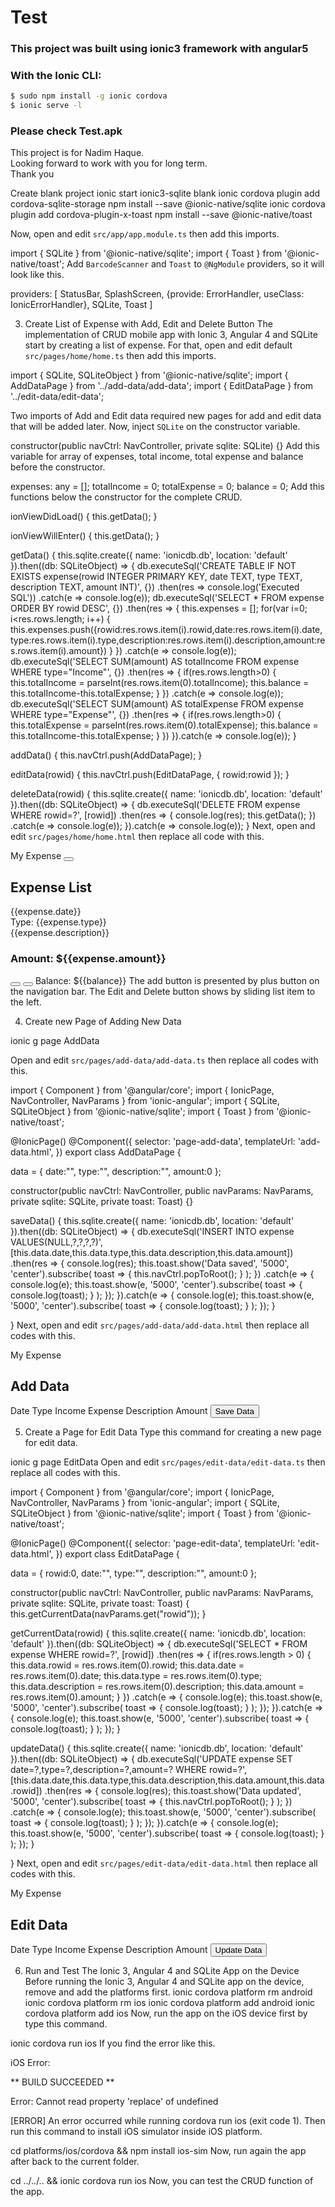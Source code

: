 # Test
### This project was built using ionic3 framework with angular5
### With the Ionic CLI:

```bash
$ sudo npm install -g ionic cordova
$ ionic serve -l
```

### Please check Test.apk
This project is for Nadim Haque.<br/>
Looking forward to work with you for long term.<br/>
Thank you


Create blank project
ionic start ionic3-sqlite blank
ionic cordova plugin add cordova-sqlite-storage
npm install --save @ionic-native/sqlite
ionic cordova plugin add cordova-plugin-x-toast
npm install --save @ionic-native/toast



Now, open and edit `src/app/app.module.ts` then add this imports.

import { SQLite } from '@ionic-native/sqlite';
import { Toast } from '@ionic-native/toast';
Add `BarcodeScanner` and `Toast` to `@NgModule` providers, so it will look like this.

providers: [
  StatusBar,
  SplashScreen,
  {provide: ErrorHandler, useClass: IonicErrorHandler},
  SQLite,
  Toast
]


3. Create List of Expense with Add, Edit and Delete Button
The implementation of CRUD mobile app with Ionic 3, Angular 4 and SQLite start by creating a list of expense. For that, open and edit default `src/pages/home/home.ts` then add this imports.

import { SQLite, SQLiteObject } from '@ionic-native/sqlite';
import { AddDataPage } from '../add-data/add-data';
import { EditDataPage } from '../edit-data/edit-data';


Two imports of Add and Edit data required new pages for add and edit data that will be added later. Now, inject `SQLite` on the constructor variable.

constructor(public navCtrl: NavController,
  private sqlite: SQLite) {}
Add this variable for array of expenses, total income, total expense and balance before the constructor.

expenses: any = [];
totalIncome = 0;
totalExpense = 0;
balance = 0;
Add this functions below the constructor for the complete CRUD.

ionViewDidLoad() {
  this.getData();
}

ionViewWillEnter() {
  this.getData();
}

getData() {
  this.sqlite.create({
    name: 'ionicdb.db',
    location: 'default'
  }).then((db: SQLiteObject) => {
    db.executeSql('CREATE TABLE IF NOT EXISTS expense(rowid INTEGER PRIMARY KEY, date TEXT, type TEXT, description TEXT, amount INT)', {})
    .then(res => console.log('Executed SQL'))
    .catch(e => console.log(e));
    db.executeSql('SELECT * FROM expense ORDER BY rowid DESC', {})
    .then(res => {
      this.expenses = [];
      for(var i=0; i<res.rows.length; i++) {
        this.expenses.push({rowid:res.rows.item(i).rowid,date:res.rows.item(i).date,type:res.rows.item(i).type,description:res.rows.item(i).description,amount:res.rows.item(i).amount})
      }
    })
    .catch(e => console.log(e));
    db.executeSql('SELECT SUM(amount) AS totalIncome FROM expense WHERE type="Income"', {})
    .then(res => {
      if(res.rows.length>0) {
        this.totalIncome = parseInt(res.rows.item(0).totalIncome);
        this.balance = this.totalIncome-this.totalExpense;
      }
    })
    .catch(e => console.log(e));
    db.executeSql('SELECT SUM(amount) AS totalExpense FROM expense WHERE type="Expense"', {})
    .then(res => {
      if(res.rows.length>0) {
        this.totalExpense = parseInt(res.rows.item(0).totalExpense);
        this.balance = this.totalIncome-this.totalExpense;
      }
    })
  }).catch(e => console.log(e));
}

addData() {
  this.navCtrl.push(AddDataPage);
}

editData(rowid) {
  this.navCtrl.push(EditDataPage, {
    rowid:rowid
  });
}

deleteData(rowid) {
  this.sqlite.create({
    name: 'ionicdb.db',
    location: 'default'
  }).then((db: SQLiteObject) => {
    db.executeSql('DELETE FROM expense WHERE rowid=?', [rowid])
    .then(res => {
      console.log(res);
      this.getData();
    })
    .catch(e => console.log(e));
  }).catch(e => console.log(e));
}
Next, open and edit `src/pages/home/home.html` then replace all code with this.

<ion-header>
  <ion-navbar>
    <ion-title>
      My Expense
    </ion-title>
    <ion-buttons end>
      <button ion-button icon-only (click)="addData()">
        <ion-icon name="add-circle"></ion-icon>
      </button>
    </ion-buttons>
  </ion-navbar>
</ion-header>

<ion-content padding>
  <h2>Expense List</h2>
  <ion-list>
    <ion-item-sliding *ngFor="let expense of expenses; let i=index">
      <ion-item nopadding>
        <p>
          <span>{{expense.date}}</span><br>
          Type: {{expense.type}}<br>
          {{expense.description}}
        </p>
        <h3 item-end>
          Amount: ${{expense.amount}}
        </h3>
      </ion-item>
      <ion-item-options side="right">
        <button ion-button color="primary" (click)="editData(expense.rowid)">
          <ion-icon name="paper"></ion-icon>
        </button>
        <button ion-button color="danger" (click)="deleteData(expense.rowid)">
          <ion-icon name="trash"></ion-icon>
        </button>
      </ion-item-options>
    </ion-item-sliding>
  </ion-list>
</ion-content>
<ion-footer>
  <ion-toolbar>
    <ion-title>Balance: ${{balance}}</ion-title>
  </ion-toolbar>
</ion-footer>
The add button is presented by plus button on the navigation bar. The Edit and Delete button shows by sliding list item to the left.


4. Create new Page of Adding New Data

ionic g page AddData

Open and edit `src/pages/add-data/add-data.ts` then replace all codes with this.

import { Component } from '@angular/core';
import { IonicPage, NavController, NavParams } from 'ionic-angular';
import { SQLite, SQLiteObject } from '@ionic-native/sqlite';
import { Toast } from '@ionic-native/toast';

@IonicPage()
@Component({
  selector: 'page-add-data',
  templateUrl: 'add-data.html',
})
export class AddDataPage {

  data = { date:"", type:"", description:"", amount:0 };

  constructor(public navCtrl: NavController,
    public navParams: NavParams,
    private sqlite: SQLite,
    private toast: Toast) {}

  saveData() {
    this.sqlite.create({
      name: 'ionicdb.db',
      location: 'default'
    }).then((db: SQLiteObject) => {
      db.executeSql('INSERT INTO expense VALUES(NULL,?,?,?,?)',[this.data.date,this.data.type,this.data.description,this.data.amount])
        .then(res => {
          console.log(res);
          this.toast.show('Data saved', '5000', 'center').subscribe(
            toast => {
              this.navCtrl.popToRoot();
            }
          );
        })
        .catch(e => {
          console.log(e);
          this.toast.show(e, '5000', 'center').subscribe(
            toast => {
              console.log(toast);
            }
          );
        });
    }).catch(e => {
      console.log(e);
      this.toast.show(e, '5000', 'center').subscribe(
        toast => {
          console.log(toast);
        }
      );
    });
  }

}
Next, open and edit `src/pages/add-data/add-data.html` then replace all codes with this.

<ion-header>

  <ion-navbar>
    <ion-title>My Expense</ion-title>
  </ion-navbar>

</ion-header>

<ion-content padding>
  <h2>Add Data</h2>
  <form (ngSubmit)="saveData()">
    <ion-item>
      <ion-label>Date</ion-label>
      <ion-datetime displayFormat="MM/DD/YYYY" [(ngModel)]="data.date" name="date" required=""></ion-datetime>
    </ion-item>
    <ion-item>
      <ion-label>Type</ion-label>
      <ion-select [(ngModel)]="data.type" name="type" required="">
        <ion-option value="Income">Income</ion-option>
        <ion-option value="Expense">Expense</ion-option>
      </ion-select>
    </ion-item>
    <ion-item>
      <ion-label>Description</ion-label>
      <ion-input type="text" placeholder="Description" [(ngModel)]="data.description" name="description" required="" ></ion-input>
    </ion-item>
    <ion-item>
      <ion-label>Amount</ion-label>
      <ion-input type="number" placeholder="Amount" [(ngModel)]="data.amount" name="amount" required="" ></ion-input>
    </ion-item>
    <button ion-button type="submit" block>Save Data</button>
  </form>
</ion-content>

5. Create a Page for Edit Data
Type this command for creating a new page for edit data.

ionic g page EditData
Open and edit `src/pages/edit-data/edit-data.ts` then replace all codes with this.

import { Component } from '@angular/core';
import { IonicPage, NavController, NavParams } from 'ionic-angular';
import { SQLite, SQLiteObject } from '@ionic-native/sqlite';
import { Toast } from '@ionic-native/toast';

@IonicPage()
@Component({
  selector: 'page-edit-data',
  templateUrl: 'edit-data.html',
})
export class EditDataPage {

  data = { rowid:0, date:"", type:"", description:"", amount:0 };

  constructor(public navCtrl: NavController,
    public navParams: NavParams,
    private sqlite: SQLite,
    private toast: Toast) {
      this.getCurrentData(navParams.get("rowid"));
  }

  getCurrentData(rowid) {
    this.sqlite.create({
      name: 'ionicdb.db',
      location: 'default'
    }).then((db: SQLiteObject) => {
      db.executeSql('SELECT * FROM expense WHERE rowid=?', [rowid])
        .then(res => {
          if(res.rows.length > 0) {
            this.data.rowid = res.rows.item(0).rowid;
            this.data.date = res.rows.item(0).date;
            this.data.type = res.rows.item(0).type;
            this.data.description = res.rows.item(0).description;
            this.data.amount = res.rows.item(0).amount;
          }
        })
        .catch(e => {
          console.log(e);
          this.toast.show(e, '5000', 'center').subscribe(
            toast => {
              console.log(toast);
            }
          );
        });
    }).catch(e => {
      console.log(e);
      this.toast.show(e, '5000', 'center').subscribe(
        toast => {
          console.log(toast);
        }
      );
    });
  }

  updateData() {
    this.sqlite.create({
      name: 'ionicdb.db',
      location: 'default'
    }).then((db: SQLiteObject) => {
      db.executeSql('UPDATE expense SET date=?,type=?,description=?,amount=? WHERE rowid=?',[this.data.date,this.data.type,this.data.description,this.data.amount,this.data.rowid])
        .then(res => {
          console.log(res);
          this.toast.show('Data updated', '5000', 'center').subscribe(
            toast => {
              this.navCtrl.popToRoot();
            }
          );
        })
        .catch(e => {
          console.log(e);
          this.toast.show(e, '5000', 'center').subscribe(
            toast => {
              console.log(toast);
            }
          );
        });
    }).catch(e => {
      console.log(e);
      this.toast.show(e, '5000', 'center').subscribe(
        toast => {
          console.log(toast);
        }
      );
    });
  }

}
Next, open and edit `src/pages/edit-data/edit-data.html` then replace all codes with this.

<ion-header>

  <ion-navbar>
    <ion-title>My Expense</ion-title>
  </ion-navbar>

</ion-header>

<ion-content padding>
  <h2>Edit Data</h2>
  <form (ngSubmit)="updateData()">
    <ion-item>
      <ion-label>Date</ion-label>
      <ion-datetime displayFormat="MM/DD/YYYY" [(ngModel)]="data.date" name="date" required=""></ion-datetime>
    </ion-item>
    <ion-item>
      <ion-label>Type</ion-label>
      <ion-select [(ngModel)]="data.type" name="type" required="">
        <ion-option value="Income">Income</ion-option>
        <ion-option value="Expense">Expense</ion-option>
      </ion-select>
    </ion-item>
    <ion-item>
      <ion-label>Description</ion-label>
      <ion-input type="text" placeholder="Description" [(ngModel)]="data.description" name="description" required="" ></ion-input>
    </ion-item>
    <ion-item>
      <ion-label>Amount</ion-label>
      <ion-input type="number" placeholder="Amount" [(ngModel)]="data.amount" name="amount" required="" ></ion-input>
    </ion-item>
    <ion-input type="hidden" [(ngModel)]="data.rowid" name="rowid"></ion-input>
    <button ion-button type="submit" block>Update Data</button>
  </form>
</ion-content>

6. Run and Test The Ionic 3, Angular 4 and SQLite App on the Device
Before running the Ionic 3, Angular 4 and SQLite app on the device, remove and add the platforms first.
ionic cordova platform rm android
ionic cordova platform rm ios
ionic cordova platform add android
ionic cordova platform add ios
Now, run the app on the iOS device first by type this command.

ionic cordova run ios
If you find the error like this.

iOS Error:

** BUILD SUCCEEDED **

Error: Cannot read property 'replace' of undefined

[ERROR] An error occurred while running cordova run ios (exit code 1).
Then run this command to install iOS simulator inside iOS platform.

cd platforms/ios/cordova && npm install ios-sim
Now, run again the app after back to the current folder.

cd ../../.. && ionic cordova run ios
Now, you can test the CRUD function of the app.